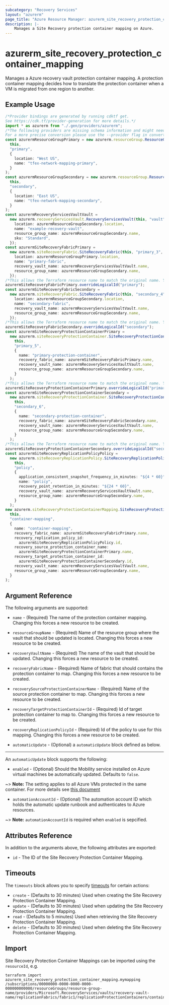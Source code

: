 ```yaml
---
subcategory: "Recovery Services"
layout: "azurerm"
page_title: "Azure Resource Manager: azurerm_site_recovery_protection_container_mapping"
description: |-
    Manages a Site Recovery protection container mapping on Azure.
---
```


# azurerm\_site\_recovery\_protection\_container\_mapping

Manages a Azure recovery vault protection container mapping. A protection container mapping decides how to translate the protection container when a VM is migrated from one region to another.

## Example Usage

```typescript
/*Provider bindings are generated by running cdktf get.
See https://cdk.tf/provider-generation for more details.*/
import * as azurerm from "./.gen/providers/azurerm";
/*The following providers are missing schema information and might need manual adjustments to synthesize correctly: azurerm.
For a more precise conversion please use the --provider flag in convert.*/
const azurermResourceGroupPrimary = new azurerm.resourceGroup.ResourceGroup(
  this,
  "primary",
  {
    location: "West US",
    name: "tfex-network-mapping-primary",
  }
);
const azurermResourceGroupSecondary = new azurerm.resourceGroup.ResourceGroup(
  this,
  "secondary",
  {
    location: "East US",
    name: "tfex-network-mapping-secondary",
  }
);
const azurermRecoveryServicesVaultVault =
  new azurerm.recoveryServicesVault.RecoveryServicesVault(this, "vault", {
    location: azurermResourceGroupSecondary.location,
    name: "example-recovery-vault",
    resource_group_name: azurermResourceGroupSecondary.name,
    sku: "Standard",
  });
const azurermSiteRecoveryFabricPrimary =
  new azurerm.siteRecoveryFabric.SiteRecoveryFabric(this, "primary_3", {
    location: azurermResourceGroupPrimary.location,
    name: "primary-fabric",
    recovery_vault_name: azurermRecoveryServicesVaultVault.name,
    resource_group_name: azurermResourceGroupSecondary.name,
  });
/*This allows the Terraform resource name to match the original name. You can remove the call if you don't need them to match.*/
azurermSiteRecoveryFabricPrimary.overrideLogicalId("primary");
const azurermSiteRecoveryFabricSecondary =
  new azurerm.siteRecoveryFabric.SiteRecoveryFabric(this, "secondary_4", {
    location: azurermResourceGroupSecondary.location,
    name: "secondary-fabric",
    recovery_vault_name: azurermRecoveryServicesVaultVault.name,
    resource_group_name: azurermResourceGroupSecondary.name,
  });
/*This allows the Terraform resource name to match the original name. You can remove the call if you don't need them to match.*/
azurermSiteRecoveryFabricSecondary.overrideLogicalId("secondary");
const azurermSiteRecoveryProtectionContainerPrimary =
  new azurerm.siteRecoveryProtectionContainer.SiteRecoveryProtectionContainer(
    this,
    "primary_5",
    {
      name: "primary-protection-container",
      recovery_fabric_name: azurermSiteRecoveryFabricPrimary.name,
      recovery_vault_name: azurermRecoveryServicesVaultVault.name,
      resource_group_name: azurermResourceGroupSecondary.name,
    }
  );
/*This allows the Terraform resource name to match the original name. You can remove the call if you don't need them to match.*/
azurermSiteRecoveryProtectionContainerPrimary.overrideLogicalId("primary");
const azurermSiteRecoveryProtectionContainerSecondary =
  new azurerm.siteRecoveryProtectionContainer.SiteRecoveryProtectionContainer(
    this,
    "secondary_6",
    {
      name: "secondary-protection-container",
      recovery_fabric_name: azurermSiteRecoveryFabricSecondary.name,
      recovery_vault_name: azurermRecoveryServicesVaultVault.name,
      resource_group_name: azurermResourceGroupSecondary.name,
    }
  );
/*This allows the Terraform resource name to match the original name. You can remove the call if you don't need them to match.*/
azurermSiteRecoveryProtectionContainerSecondary.overrideLogicalId("secondary");
const azurermSiteRecoveryReplicationPolicyPolicy =
  new azurerm.siteRecoveryReplicationPolicy.SiteRecoveryReplicationPolicy(
    this,
    "policy",
    {
      application_consistent_snapshot_frequency_in_minutes: "${4 * 60}",
      name: "policy",
      recovery_point_retention_in_minutes: "${24 * 60}",
      recovery_vault_name: azurermRecoveryServicesVaultVault.name,
      resource_group_name: azurermResourceGroupSecondary.name,
    }
  );
new azurerm.siteRecoveryProtectionContainerMapping.SiteRecoveryProtectionContainerMapping(
  this,
  "container-mapping",
  {
    name: "container-mapping",
    recovery_fabric_name: azurermSiteRecoveryFabricPrimary.name,
    recovery_replication_policy_id:
      azurermSiteRecoveryReplicationPolicyPolicy.id,
    recovery_source_protection_container_name:
      azurermSiteRecoveryProtectionContainerPrimary.name,
    recovery_target_protection_container_id:
      azurermSiteRecoveryProtectionContainerSecondary.id,
    recovery_vault_name: azurermRecoveryServicesVaultVault.name,
    resource_group_name: azurermResourceGroupSecondary.name,
  }
);

```

## Argument Reference

The following arguments are supported:

*   `name` - (Required) The name of the protection container mapping. Changing this forces a new resource to be created.

*   `resourceGroupName` - (Required) Name of the resource group where the vault that should be updated is located. Changing this forces a new resource to be created.

*   `recoveryVaultName` - (Required) The name of the vault that should be updated. Changing this forces a new resource to be created.

*   `recoveryFabricName` - (Required) Name of fabric that should contains the protection container to map. Changing this forces a new resource to be created.

*   `recoverySourceProtectionContainerName` - (Required) Name of the source protection container to map. Changing this forces a new resource to be created.

*   `recoveryTargetProtectionContainerId` - (Required) Id of target protection container to map to. Changing this forces a new resource to be created.

*   `recoveryReplicationPolicyId` - (Required) Id of the policy to use for this mapping. Changing this forces a new resource to be created.

*   `automaticUpdate` - (Optional) a `automaticUpdate` block defined as below.

***

An `automaticUpdate` block supports the following:

* `enabled` - (Optional) Should the Mobility service installed on Azure virtual machines be automatically updated. Defaults to `false`.

\~> **Note:** The setting applies to all Azure VMs protected in the same container. For more details see [this document](https://learn.microsoft.com/en-us/azure/site-recovery/azure-to-azure-autoupdate#enable-automatic-updates)

* `automationAccountId` - (Optional) The automation account ID which holds the automatic update runbook and authenticates to Azure resources.

\~> **Note:** `automationAccountId` is required when `enabled` is sepcified.

## Attributes Reference

In addition to the arguments above, the following attributes are exported:

* `id` - The ID of the Site Recovery Protection Container Mapping.

## Timeouts

The `timeouts` block allows you to specify [timeouts](https://www.terraform.io/language/resources/syntax#operation-timeouts) for certain actions:

* `create` - (Defaults to 30 minutes) Used when creating the Site Recovery Protection Container Mapping.
* `update` - (Defaults to 30 minutes) Used when updating the Site Recovery Protection Container Mapping.
* `read` - (Defaults to 5 minutes) Used when retrieving the Site Recovery Protection Container Mapping.
* `delete` - (Defaults to 30 minutes) Used when deleting the Site Recovery Protection Container Mapping.

## Import

Site Recovery Protection Container Mappings can be imported using the `resourceId`, e.g.

```shell
terraform import azurerm_site_recovery_protection_container_mapping.mymapping /subscriptions/00000000-0000-0000-0000-000000000000/resourceGroups/resource-group-name/providers/Microsoft.RecoveryServices/vaults/recovery-vault-name/replicationFabrics/fabric1/replicationProtectionContainers/container1/replicationProtectionContainerMappings/mapping1
```
